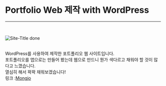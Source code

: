 <h1>Portfolio Web 제작 with WordPress</h1>
<hr>
<br>

![Site-Title done](https://github.com/KorJM/ecloe-project/assets/114234223/7671b56f-a7cb-43a9-82b8-cf093f9c47e7)

<br>
<span>WordPress를 사용하여 제작한 포트폴리오 웹 사이트입니다.</span><br>
<span>포트폴리오를 앱으로는 만들어 봤는데 웹으로 만드니 뭔가 색다르고 채워야 할 것이 많다고 느꼈습니다.</span><br>
<span>열심히 해서 꽉꽉 채워보겠습니다!</span><br>
<span>링크 :</span><a href='https://2019575006.ksecole.kr/'>Mongjo</a>
